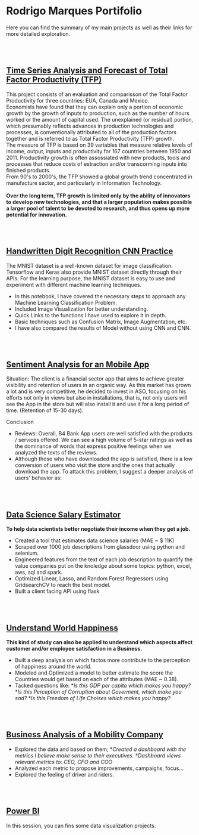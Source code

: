 # Rodrigo Marques Portifolio
Here you can find the summary of my main projects as well as their links for more detailed exploration.


<br><br>
## [Time Series Analysis and Forecast of Total Factor Productivity (TFP)](https://github.com/rmarques0/tfp_analysis)

This project consists of an evaluation and comparisson of the Total Factor Productivity for three countries: EUA, Canada and Mexico. <br>
Economists have found that they can explain only a portion of economic growth by the growth of inputs to production, such as the number of hours worked or the amount of capital used. The unexplained (or residual) portion, which presumably reflects advances in production technologies and processes, is conventionally attributed to all of the production factors together and is referred to as Total Factor Productivity (TFP) growth. <br>
The measure of TFP is based on 39 variables that measure relative levels of income, output, inputs and productivity for 167 countries between 1950 and 2011. Productivity growth is often assossiated with new products, tools and processes that reduce costs of estraction and/or transcorming inputs into finished products.<br>
From 90's to 2000's, the TFP showed a global growth trend concentrated in manufacture sactor, and particularly in Information Technology.<br><br>
**Over the long term, TFP growth is limited only by the ability of innovators to develop new technologies, and that a larger population makes possible a larger pool of talent to be devoted to research, and thus opens up more potential for innovation.**

<br><br>
## [Handwritten Digit Recognition CNN Practice](https://github.com/rmarques0/mnist_digit_recognition)

The MNIST dataset is a well-known dataset for image classification. Tensorflow and Keras also provide MNIST dataset directly through their APIs. For the learning purpose, the MNIST dataset is easy to use and experiment with different machine learning techniques.
* In this notebook, I have covered the necessary steps to approach any Machine Learning Classification Problem.
* Included Image Visualization for better understanding.
* Quick Links to the functions I have used to explore it in depth.
* Basic techniques such as Confusion Matrix, Image Augmentation, etc.
* I have also compared the results of Model without using CNN and CNN.

<br><br>
## [Sentiment Analysis for an Mobile App](https://github.com/rmarques0/sentiment_analysis)

Situation: The client is a financial sector app that aims to achieve greater visibility and retention of users in an organic way. As this market has grown a lot and is very competitive, he decided to invest in ASO, focusing on his efforts not only in views but also in installations, that is, not only users will see the App in the store but will also install it and use it for a long period of time. (Retention of 15-30 days).

Conclusion
* Reviews: Overall, B4 Bank App users are well satisfied with the products / services offered. We can see a high volume of 5-star ratings as well as the dominance of words that express positive feelings when we analyzed the texts of the reviews.
* Although those who have downloaded the app is satisfied, there is a low conversion of users who visit the store and the ones that actually download the app. To attack this problem, I suggest a deeper analysis of users' behavior as:

<br><br>
## [Data Science Salary Estimator](https://github.com/rmarques0/ds_salary_proj)
**To help data scientists better negotiate their income when they get a job.**

* Created a tool that estimates data science salaries (MAE ~ $ 11K) 
* Scraped over 1000 job descriptions from glassdoor using python and selenium.
* Engineered features from the text of each job description to quantify the value companies put on the knoledge about some topics: python, excel, aws, sql and spark.
* Optimized Linear, Lasso, and Random Forest Regressors using GridsearchCV to reach the best model.
* Built a client facing API using flask

<br><br>
## [Understand World Happiness](https://www.kaggle.com/rmarques0/world-happiness-overview)

**This kind of study can also be applied to understand which aspects affect customer and/or employee satisfaction in a Business.**

* Built a deep analysis on which factos more contribute to the perception of happiness around the world.
* Modeled and Optimized a model to better estimate the score the Countries would get based on each of the attributes (MAE ~ 0.38).
* Tacked questions like: 
  *_Is this GDP per capita which makes you happy?_
  *_Is this Perception of Corruption about Goverment, which make you sad?_
  *_Is this Freedom of Life Choises which makes you happy?_
  
  
  
<br><br>  
## [Business Analysis of a Mobility Company](https://github.com/rmarques0/Business-Analysis-99)  


* Explored the data and based on them; 
  *_Created a dashboard with the metrics I believe make sense to their executives._
  *_Dashboard views relevant metrics to: CEO, CFO and COO_
* Analyzed each metric to propose improvements, campaighs, focus...
* Explored the feeling of driver and riders.

<br><br>
## [Power BI](https://github.com/rmarques0/dashboards)
In this session, you can fins some data visualization projects.

